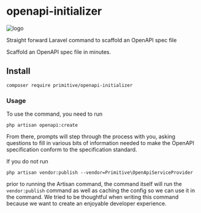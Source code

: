# openapi-initializer

![logo](https://github.com/PrimitiveSocial/openapi-initializer/blob/main/oai.png)

Straight forward Laravel command to scaffold an OpenAPI spec file

Scaffold an OpenAPI spec file in minutes. 

## Install
```
composer require primitive/openapi-initializer
```

### Usage

To use the command, you need to run

```
php artisan openapi:create
```

From there, prompts will step through the process with you, asking questions to fill in various bits of information needed to make the OpenAPI specification conform to the specification standard. 

If you do not run

```
php artisan vendor:publish --vendor=Primitive\OpenApiServiceProvider
```

prior to running the Artisan command, the command itself will run the `vendor:publish` command as well as caching the config so we can use it in the command. We tried to be thoughtful when writing this command because we want to create an enjoyable developer experience. 

